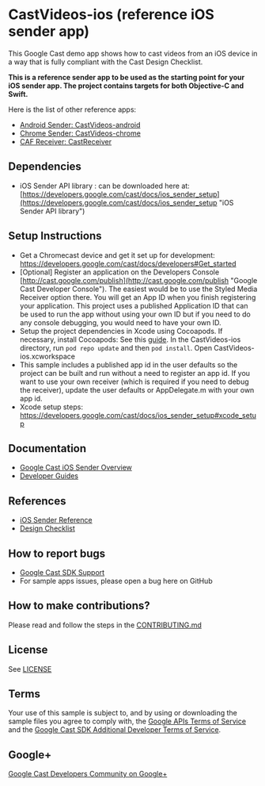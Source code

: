 # CastVideos-ios (reference iOS sender app)

This Google Cast demo app shows how to cast videos from an iOS device in a way that is fully compliant with the Cast Design Checklist.

**This is a reference sender app to be used as the starting point for your iOS sender app. The project contains targets for both Objective-C and Swift.**

Here is the list of other reference apps:
* [Android Sender: CastVideos-android](https://github.com/googlecast/CastVideos-android)
* [Chrome Sender: CastVideos-chrome](https://github.com/googlecast/CastVideos-chrome)
* [CAF Receiver: CastReceiver](https://github.com/googlecast/CastReceiver)

## Dependencies
* iOS Sender API library : can be downloaded here at: [https://developers.google.com/cast/docs/ios_sender_setup](https://developers.google.com/cast/docs/ios_sender_setup "iOS Sender API library")

## Setup Instructions
* Get a Chromecast device and get it set up for development: https://developers.google.com/cast/docs/developers#Get_started
* [Optional] Register an application on the Developers Console [http://cast.google.com/publish](http://cast.google.com/publish "Google Cast Developer Console"). The easiest would be to use the Styled Media Receiver option there. You will get an App ID when you finish registering your application. This project uses a published Application ID that
can be used to run the app without using your own ID but if you need to do any console debugging, you would need
to have your own ID.
* Setup the project dependencies in Xcode using Cocoapods. If necessary, install Cocoapods: See this [guide](http://guides.cocoapods.org/using/getting-started.html). In the CastVideos-ios directory, run `pod repo update` and then `pod install`. Open CastVideos-ios.xcworkspace
* This sample includes a published app id in the user defaults so the project can be built and run without a need
   to register an app id. If you want to use your own receiver (which is required if you need to debug the receiver),
    update the user defaults or AppDelegate.m with your own app id.
* Xcode setup steps: https://developers.google.com/cast/docs/ios_sender_setup#xcode_setup

## Documentation
* [Google Cast iOS Sender Overview](https://developers.google.com/cast/docs/ios_sender/)
* [Developer Guides](https://developers.google.com/cast/docs/developers)

## References
* [iOS Sender Reference](https://developers.google.com/cast/docs/reference/ios/)
* [Design Checklist](http://developers.google.com/cast/docs/design_checklist)

## How to report bugs
* [Google Cast SDK Support](https://developers.google.com/cast/docs/support)
* For sample apps issues, please open a bug here on GitHub

## How to make contributions?
Please read and follow the steps in the [CONTRIBUTING.md](CONTRIBUTING.md)

## License
See [LICENSE](LICENSE)

## Terms
Your use of this sample is subject to, and by using or downloading the sample files you agree to comply with, the [Google APIs Terms of Service](https://developers.google.com/terms/) and the [Google Cast SDK Additional Developer Terms of Service](https://developers.google.com/cast/docs/terms/).

## Google+
[Google Cast Developers Community on Google+](http://goo.gl/TPLDxj)
